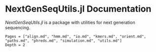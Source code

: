 # NextGenSeqUtils.jl Documentation

*NextGenSeqUtils.jl* is a package with utilities for next generation sequencing.

```@contents
Pages = ["align.md", "hmm.md", "io.md", "kmers.md", "orient.md", "paths.md", "phreds.md", "simulation.md", "utils.md"]
Depth = 2
```

```@index
```
